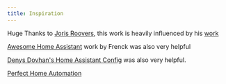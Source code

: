 ```yaml
---
title: Inspiration
---
```


Huge Thanks to [Joris Roovers](https://github.com/jorisroovers), this work is heavily influenced by his [work](https://github.com/jorisroovers/casa)

[Awesome Home Assistant](https://github.com/frenck/awesome-home-assistant) work by Frenck was also very helpful

[Denys Dovhan's Home Assistant Config](https://github.com/denysdovhan/home-assistant-config) was also very helpful.

[Perfect Home Automation](https://www.home-assistant.io/blog/2016/01/19/perfect-home-automation/)
